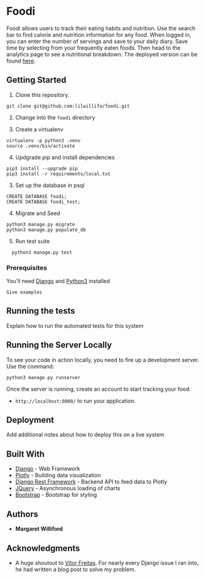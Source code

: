 # Foodi

Foodi allows users to track their eating habits and nutrition. Use the search bar to find calorie and nutrition information for any food. When logged in, you can enter the number of servings and save to your daily diary. Save time by selecting from your frequently eaten foods. Then head to the analytics page to see a nutritional breakdown. The deployed version can be found [here](https://foodi-tracker.herokuapp.com/).

## Getting Started

1. Clone this repository.

  ```shell
  git clone git@github.com:lilwillifo/foodi.git
  ```
2. Change into the `foodi` directory

3. Create a virtualenv

  ```shell
  virtualenv -p python3 .venv
  source .venv/bin/activate
  ```
4. Updgrade pip and install dependencies
  ```shell
  pip3 install --upgrade pip
  pip3 install -r requirements/local.txt
  ```

3. Set up the database in psql

  ```shell
  CREATE DATABASE foodi;
  CREATE DATABASE foodi_test;
  ```

4. Migrate and Seed
  ```shell
  python3 manage.py migrate
  python3 manage.py populate_db
  ```

5. Run test suite

  ```shell
    python3 manage.py test
  ```

### Prerequisites

You'll need [Django](https://www.djangoproject.com/) and [Python3](https://www.python.org/downloads/) installed

```
Give examples
```

## Running the tests

Explain how to run the automated tests for this system

## Running the Server Locally

To see your code in action locally, you need to fire up a development server. Use the command:

```shell
python3 manage.py runserver
```

Once the server is running, create an account to start tracking your food.

* `http://localhost:8000/` to run your application.
## Deployment

Add additional notes about how to deploy this on a live system

## Built With

* [Django](https://www.djangoproject.com/) - Web Framework
* [Plotly](https://plot.ly/feed/#/) - Building data visualization
* [Django Rest Framework](http://www.django-rest-framework.org/) - Backend API to feed data to Plotly
* [JQuery](https://jquery.com/) - Asynchronous loading of charts
* [Bootstrap](https://getbootstrap.com/) - Bootstrap for styling


## Authors

* **Margaret Williford**

## Acknowledgments

* A huge shoutout to [Vitor Freitas](https://simpleisbetterthancomplex.com/). For nearly every Django issue I ran into, he had written a blog post to solve my problem. 
